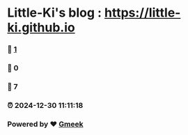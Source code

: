# Little-Ki's blog : https://little-ki.github.io 
### :page_facing_up: [1](https://little-ki.github.io/tag.html) 
### :speech_balloon: 0 
### :hibiscus: 7 
### :alarm_clock: 2024-12-30 11:11:18 
### Powered by :heart: [Gmeek](https://github.com/Meekdai/Gmeek)
